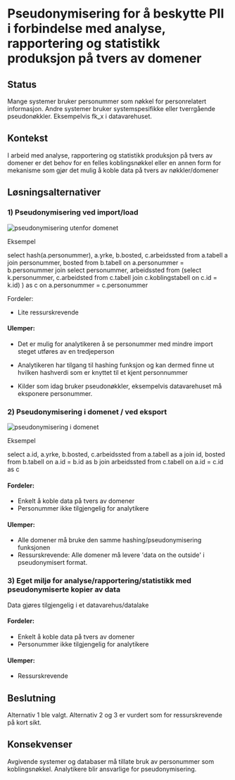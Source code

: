# Pseudonymisering for å beskytte PII i forbindelse med analyse, rapportering og statistikk produksjon på tvers av domener

## Status

Mange systemer bruker personummer som nøkkel for personrelatert informasjon. Andre systemer bruker systemspesifikke eller tverrgående pseudonøkkler. Eksempelvis fk_x i datavarehuset.

## Kontekst

I arbeid med analyse, rapportering og statistikk produksjon på tvers av domener er det behov for en felles koblingsnøkkel eller en annen form for mekanisme som gjør det mulig å koble data på tvers av nøkkler/domener  

## Løsningsalternativer


### 1) Pseudonymisering ved import/load


![pseudonymisering utenfor domenet](adr_koblingsnøkkel_utenfor_domenet.png)

Eksempel 

select hash(a.personummer), a.yrke, b.bosted, c.arbeidssted 
from a.tabell a
join personummer, bosted from b.tabell on a.personummer = b.personummer
join select personummer, arbeidssted from 
(select k.personummer, c.arbeidsted 
from c.tabell
join c.koblingstabell on c.id = k.id)
) as c on a.personummer = c.personummer


Fordeler:

* Lite ressurskrevende

#### Ulemper:

* Det er mulig for analytikeren å se personummer med mindre import steget utføres av en tredjeperson

* Analytikeren har tilgang til hashing funksjon og kan dermed finne ut hvilken hashverdi som er knyttet til et kjent personnummer

* Kilder som idag bruker pseudonøkkler, eksempelvis datavarehuset må eksponere personummer.


### 2) Pseudonymisering i domenet / ved eksport


![pseudonymisering i domenet](adr_koblingsnøkkel_i_domenet.png)

Eksempel 

select a.id, a.yrke, b.bosted, c.arbeidssted 
from a.tabell as a
join id, bosted from b.tabell on a.id = b.id as b
join arbeidssted from c.tabell on a.id = c.id as c


#### Fordeler:

* Enkelt å koble data på tvers av domener
* Personummer ikke tilgjengelig for analytikere

#### Ulemper:

* Alle domener må bruke den samme hashing/pseudonymisering funksjonen
* Ressurskrevende: Alle domener må levere 'data on the outside' i pseudonymisert format.


### 3) Eget miljø for analyse/rapportering/statistikk med pseudonymiserte kopier av data

Data gjøres tilgjengelig i et datavarehus/datalake

#### Fordeler:

* Enkelt å koble data på tvers av domener
* Personummer ikke tilgjengelig for analytikere

#### Ulemper:

* Ressurskrevende


## Beslutning

Alternativ 1 ble valgt.
Alternativ 2 og 3 er vurdert som for ressurskrevende på kort sikt.


## Konsekvenser

Avgivende systemer og databaser må tillate bruk av personummer som koblingsnøkkel.
Analytikere blir ansvarlige for pseudonymisering.
